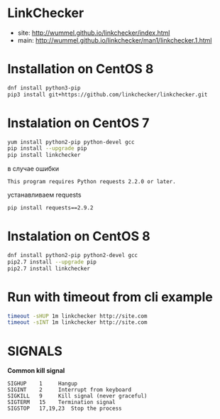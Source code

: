 # LinkChecker
- site: http://wummel.github.io/linkchecker/index.html
- main: http://wummel.github.io/linkchecker/man1/linkchecker.1.html

# Installation on CentOS 8
```bash
dnf install python3-pip
pip3 install git+https://github.com/linkchecker/linkchecker.git
```

# Instalation on CentOS 7

```bash
yum install python2-pip python-devel gcc
pip install --upgrade pip
pip install linkchecker
```
в случае ошибки
```text
This program requires Python requests 2.2.0 or later.
```
устанавливаем requests
```bash
pip install requests==2.9.2
```

# Instalation on CentOS 8

```bash
dnf install python2-pip python2-devel gcc
pip2.7 install --upgrade pip
pip2.7 install linkchecker
```

# Run with timeout from cli example

```bash
timeout -sHUP 1m linkchecker http://site.com
timeout -sINT 1m linkchecker http://site.com
```

# SIGNALS

**Common kill signal**
```plain
SIGHUP    1 	Hangup
SIGINT    2 	Interrupt from keyboard
SIGKILL   9 	Kill signal (never graceful)
SIGTERM   15 	Termination signal
SIGSTOP   17,19,23 	Stop the process 
```
